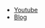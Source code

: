 - [Youtube](https://www.youtube.com/watch?v=fvXv7JHJQcw)
- [Blog](https://samulinatri.com/blog/sdl-window-opengl-context-cpp-tutorial/)

